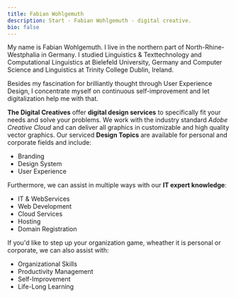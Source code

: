 ```yaml
---
title: Fabian Wohlgemuth
description: Start - Fabian Wohlgemuth - digital creative.
bio: false
---
```


My name is Fabian Wohlgemuth. I live in the northern part of North-Rhine-Westphalia in Germany. I studied Linguistics & Texttechnology and Computational Linguistics at Bielefeld University, Germany and Computer Science and Linguistics at Trinity College Dublin, Ireland.

Besides my fascination for brilliantly thought through User Experience Design, I concentrate myself on continuous self-improvement and let digitalization help me with that.

**The Digital Creatives** offer **digital design services** to specifically fit your needs and solve your problems. We work with the industry standard *Adobe Creative Cloud* and can deliver all graphics in customizable and high quality vector graphics. Our serviced **Design Topics** are available for personal and corporate fields and include:

- Branding
- Design System
- User Experience

Furthermore, we can assist in multiple ways with our **IT expert knowledge**:

- IT & WebServices
- Web Development
- Cloud Services
- Hosting
- Domain Registration

If you'd like to step up your organization game, wheather it is personal or corporate, we can also assist with:

- Organizational Skills
- Productivity Management
- Self-Improvement
- Life-Long Learning
